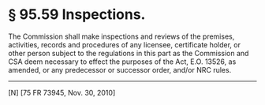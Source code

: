 # § 95.59   Inspections.

The Commission shall make inspections and reviews of the premises, activities, records and procedures of any licensee, certificate holder, or other person subject to the regulations in this part as the Commission and CSA deem necessary to effect the purposes of the Act, E.O. 13526, as amended, or any predecessor or successor order, and/or NRC rules.



---

[N] [75 FR 73945, Nov. 30, 2010]




